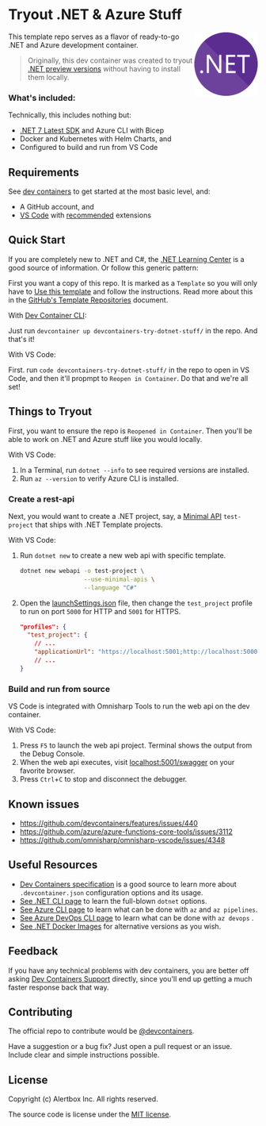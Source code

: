 # Tryout .NET & Azure Stuff

[<img align="right" alt=".NET C-sharp" width="128rem" src="https://raw.githubusercontent.com/github/explore/93d8a67084f94b2a444e510199a6e7622e5b09a3/topics/dotnet/dotnet.png" />][dotnet-quick-start]

This template repo serves as a flavor of ready-to-go .NET and Azure development container.

> Originally, this dev container was created to tryout [.NET preview versions][dotnet-versions] without having to install them locally.

[dotnet-quick-start]: https://learn.microsoft.com/en-us/dotnet/standard/get-started
[dotnet-versions]: https://versionsof.net/core/

### What's included:

Technically, this includes nothing but:

- [.NET 7 Latest SDK][dotnet-versions-download] and Azure CLI with Bicep
- Docker and Kubernetes with Helm Charts, and
- Configured to build and run from VS Code

[dotnet-versions-download]: https://dotnet.microsoft.com/en-us/download/dotnet

## Requirements

See [dev containers][devcontainers-use] to get started at the most basic level, and:

- A GitHub account, and
- [VS Code][vscode-download] with [recommended](./vscode/extensions.json) extensions

[devcontainers-use]: https://containers.dev/supporting
[vscode-download]: https://code.visualstudio.com/



## Quick Start

If you are completely new to .NET and C#, the [.NET Learning Center][ms-docs-dotnet-learning-center] is a good source of information. Or follow this generic pattern:

First you want a copy of this repo. It is marked as a `Template` so you will only have to [Use this template][use-this-template] and follow the instructions. Read more about this in the [GitHub's Template Repositories][github-template-repos] document.

With [Dev Container CLI][devcontainers-cli]:

Just run `devcontainer up devcontainers-try-dotnet-stuff/` in the repo. And that's it! 

With VS Code:

First. run `code devcontainers-try-dotnet-stuff/` in the repo to open in VS Code, and then it'll propmpt to `Reopen in Container`. Do that and we're all set!

[ms-docs-dotnet-learning-center]: https://dotnet.microsoft.com/en-us/learn
[use-this-template]: /generate
[github-template-repos]: https://docs.github.com/en/repositories/creating-and-managing-repositories/creating-a-repository-from-a-template
[devcontainers-cli]: https://github.com/devcontainers/cli/#readme



## Things to Tryout

First, you want to ensure the repo is `Reopened in Container`. Then you'll be able to work on .NET and Azure stuff like you would locally.

With VS Code:

1. In a Terminal, run `dotnet --info` to see required versions are installed.
2. Run `az --version` to verify Azure CLI is installed.

### Create a rest-api

Next, you would want to create a .NET project, say, a [Minimal API][dotnet-minimal-apis-tutorial] `test-project` that ships with .NET Template projects.

[dotnet-minimal-apis-tutorial]: https://learn.microsoft.com/en-us/aspnet/core/tutorials/min-web-api?view=aspnetcore-6.0&tabs=visual-studio-code

With VS Code:

1. Run `dotnet new` to create a new web api with specific template.

   ```bash
   dotnet new webapi -o test-project \
                     --use-minimal-apis \
                     --language "C#"
   ```

2. Open the [launchSettings.json](./test-project/properties/launchSettings.json) file, then change the `test_project` profile to run on port `5000` for HTTP and `5001` for HTTPS.

   ```json
   "profiles": {
     "test_project": {
       // ...
       "applicationUrl": "https://localhost:5001;http://localhost:5000",
       // ...
   }
   ```

### Build and run from source

VS Code is integrated with Omnisharp Tools to run the web api on the dev container.

With VS Code:

1. Press `F5` to launch the web api project. Terminal shows the output from the Debug Console.
2. When the web api executes, visit [localhost:5001/swagger](https://localhost:5001/swagger) on your favorite browser.
3. Press `Ctrl`+`C` to stop and disconnect the debugger.



## Known issues

- https://github.com/devcontainers/features/issues/440
- https://github.com/azure/azure-functions-core-tools/issues/3112
- https://github.com/omnisharp/omnisharp-vscode/issues/4348



## Useful Resources

- [Dev Containers specification][devcontainers-json-spec] is a good source to learn more about `.devcontainer.json` configuration options and its usage.
- [See .NET CLI page][ms-docs-dotnet-cli] to learn the full-blown `dotnet` options.
- [See Azure CLI page][ms-docs-azure-cli] to learn what can be done with `az` and `az pipelines`.
- [See Azure DevOps CLI page][ms-docs-azure-devops-cli] to learn what can be done with `az devops` .
- [See .NET Docker Images][dotnet-docker-images] for alternative versions as you wish.

[devcontainers-json-spec]: https://containers.dev/implementors/json_reference/
[ms-docs-dotnet-cli]: https://docs.microsoft.com/en-us/dotnet/core/tools/
[ms-docs-azure-cli]: https://learn.microsoft.com/en-us/cli/azure/reference-index?view=azure-cli-latest
[ms-docs-azure-devops-cli]: https://learn.microsoft.com/en-us/azure/devops/cli/?view=azure-devops
[dotnet-docker-images]: https://hub.docker.com/_/microsoft-dotnet-sdk/



## Feedback

If you have any technical problems with dev containers, you are better off asking [Dev Containers Support][devcontainers-support] directly, since you'll end up getting a much faster response back that way.

[devcontainers-support]: https://github.com/devcontainers/community/discussions/3



## Contributing

The official repo to contribute would be [@devcontainers][devcontainers-repo].

Have a suggestion or a bug fix? Just open a pull request or an issue. Include clear and simple instructions possible.

[devcontainers-repo]: https://github.com/devcontainers



## License

Copyright (c) Alertbox Inc. All rights reserved.

The source code is license under the [MIT license](LICENSE).

